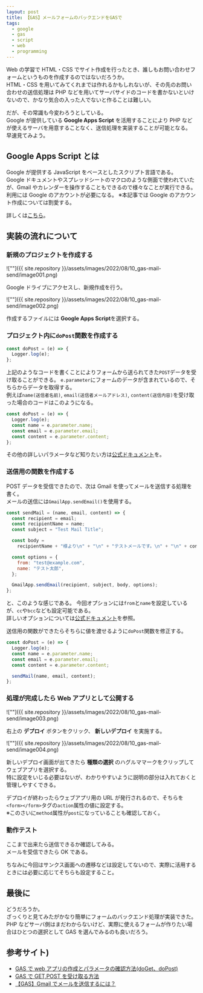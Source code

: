 ```yaml
---
layout: post
title: 【GAS】メールフォームのバックエンドをGASで
tags:
  - google
  - gas
  - script
  - web
  - programming
---
```


Web の学習で HTML・CSS でサイト作成を行ったとき、誰しもお問い合わせフォームというものを作成するのではないだろうか。  
HTML・CSS を用いてみてくれまでは作れるかもしれないが、その先のお問い合わせの送信処理は PHP などを用いてサーバサイドのコードを書かないといけないので、かなり気合の入った人でないと作ることは難しい。

だが、その常識も今変わろうとしている。  
Google が提供している **Google Apps Script** を活用することにより PHP などが使えるサーバを用意することなく、送信処理を実装することが可能となる。  
早速見てみよう。

<!--more-->

## Google Apps Script とは

Google が提供する JavaScript をベースとしたスクリプト言語である。  
Google ドキュメントやスプレッドシートのマクロのような側面で使われていたが、Gmail やカレンダーを操作することもできるので様々なことが実行できる。
利用には Google のアカウントが必要になる。
※本記事では Google のアカウント作成については割愛する。

詳しくは[こちら](https://developers.google.com/apps-script/)。

## 実装の流れについて

### 新規のプロジェクトを作成する

![""]({{ site.repository }}/assets/images/2022/08/10_gas-mail-send/image001.png)

Google ドライブにアクセスし、新規作成を行う。

![""]({{ site.repository }}/assets/images/2022/08/10_gas-mail-send/image002.png)

作成するファイルには **Google Apps Script**を選択する。

### プロジェクト内に`doPost`関数を作成する

```javascript
const doPost = (e) => {
  Logger.log(e);
};
```

上記のようなコードを書くことによりフォームから送られてきた`POST`データを受け取ることができる。
`e.parameter`にフォームのデータが含まれているので、そちらからデータを取得する。  
例えば`name(送信者名前)`, `email(送信者メールアドレス)`, `content(送信内容)`を受け取った場合のコードはこのようになる。

```javascript
const doPost = (e) => {
  Logger.log(e);
  const name = e.parameter.name;
  const email = e.parameter.email;
  const content = e.parameter.content;
};
```

その他の詳しいパラメータなど知りたい方は[公式ドキュメント](https://developers.google.com/apps-script/guides/web)を。

### 送信用の関数を作成する

POST データを受信できたので、次は Gmail を使ってメールを送信する処理を書く。  
メールの送信には`GmailApp.sendEmail()`を使用する。

```javascript
const sendMail = (name, email, content) => {
  const recipient = email;
  const recipientName = name;
  const subject = "Test Mail Title";

  const body =
    recipientName + "様より\n" + "\n" + "テストメールです。\n" + "\n" + content;

  const options = {
    from: "test@example.com",
    name: "テスト太郎",
  };

  GmailApp.sendEmail(recipient, subject, body, options);
};
```

と、このような感じである。
今回オプションには`from`と`name`を設定しているが、`cc`や`bcc`なども設定可能である。  
詳しいオプションについては[公式ドキュメント](https://developers.google.com/apps-script/reference/gmail/gmail-app)を参照。

送信用の関数ができたらそちらに値を渡せるように`doPost`関数を修正する。

```javascript
const doPost = (e) => {
  Logger.log(e);
  const name = e.parameter.name;
  const email = e.parameter.email;
  const content = e.parameter.content;

  sendMail(name, email, content);
};
```

### 処理が完成したら Web アプリとして公開する

![""]({{ site.repository }}/assets/images/2022/08/10_gas-mail-send/image003.png)

右上の **デプロイ** ボタンをクリック、 **新しいデプロイ** を実施する。

![""]({{ site.repository }}/assets/images/2022/08/10_gas-mail-send/image004.png)

新しいデプロイ画面が出てきたら **種類の選択** のハグルママークをクリップしてウェブアプリを選択する。  
特に設定をいじる必要はないが、わかりやすいように説明の部分は入れておくと管理しやすくできる。

デプロイが終わったらウェブアプリ用の URL が発行されるので、そちらを`<form></form>`タグの`action`属性の値に設定する。  
※このさいに`method`属性が`post`になっていることも確認しておく。

### 動作テスト

ここまで出来たら送信できるか確認してみる。  
メールを受信できたら OK である。

ちなみに今回はサンクス画面への遷移などは設定してないので、実際に活用するときには必要に応じてそちらも設定すること。

## 最後に

どうだろうか。  
ざっくりと見てみたがかなり簡単にフォームのバックエンド処理が実装できた。  
PHP などサーバ側はまだわからないけど、実際に使えるフォームが作りたい場合はひとつの選択として GAS を選んでみるのも良いだろう。

## 参考サイト)

- [GAS で web アプリの作成とパラメータの確認方法(doGet、doPost)](https://breezegroup.co.jp/201906/gas-get/)
- [GAS で GET,POST を受け取る方法](https://kin29.info/gas%E3%81%A7getpost%E3%82%92%E5%8F%97%E3%81%91%E5%8F%96%E3%82%8B%E6%96%B9%E6%B3%95/)
- [【GAS】Gmail でメールを送信するには？](https://masagoroku.com/%E3%80%90gas%E3%80%91gmail%E3%81%A7%E3%83%A1%E3%83%BC%E3%83%AB%E3%82%92%E9%80%81%E4%BF%A1%E3%81%99%E3%82%8B%E3%81%AB%E3%81%AF%EF%BC%9F)
